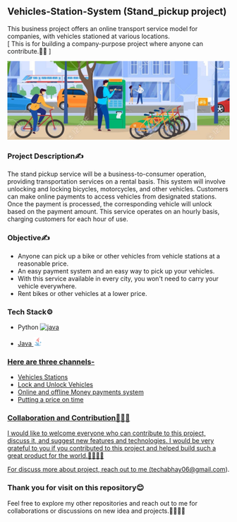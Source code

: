 
## Vehicles-Station-System (Stand_pickup project)
 
This business project offers an online transport service model for companies, with vehicles stationed at various locations.
<br/>
[ This is for building a company-purpose project where anyone can contribute.🤝🚀 ]

![Standpickup logo](https://github.com/abhaymishra24/Stand_pickup/blob/main/Bike%20rentel2.jpg)

### Project Description✍️

The stand pickup service will be a business-to-consumer operation, providing transportation services on a rental basis. This system will involve unlocking and locking bicycles, motorcycles, and other vehicles. Customers can make online payments to access vehicles from designated stations. Once the payment is processed, the corresponding vehicle will unlock based on the payment amount. This service operates on an hourly basis, charging customers for each hour of use.

### Objective✍️
- Anyone can pick up a bike or other vehicles from vehicle stations at a reasonable price.
- An easy payment system and an easy way to pick up your vehicles.
- With this service available in every city, you won't need to carry your vehicle everywhere.
- Rent bikes or other vehicles at a lower price.

### Tech Stack⚙️
- Python <a href="https://www.python.com" target="_blank" rel="noreferrer"> <img src="https://s3.dualstack.us-east-2.amazonaws.com/pythondotorg-assets/media/files/python-logo-only.svg" alt="java" width="20" height="20"/>

- Java <a href="https://www.java.com" target="_blank" rel="noreferrer"> <img src="https://raw.githubusercontent.com/devicons/devicon/master/icons/java/java-original.svg" alt="java" width="20" height="20"/>


### Here are three channels- 
- Vehicles Stations 
- Lock and Unlock Vehicles
- Online and offline Money payments system
- Putting a price on time

### Collaboration and Contribution🤝🧑‍💻

I would like to welcome everyone who can contribute to this project, discuss it, and suggest new features and technologies. I would be very grateful to you if you contributed to this project and helped build such a great product for the world.🤝🧑‍💻🚀

For discuss more about project, reach out to me (techabhay06@gmail.com).

### Thank you for visit on this repository😊

Feel free to explore my other repositories and reach out to me for collaborations or discussions on new idea and projects.🤝😊🧑‍💻

